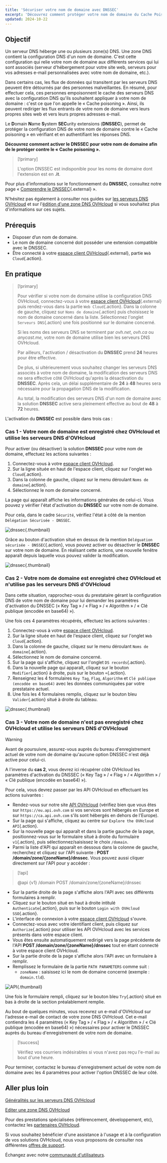 ```yaml
---
title: 'Sécuriser votre nom de domaine avec DNSSEC'
excerpt: 'Découvrez comment protéger votre nom de domaine du Cache Poisoning en activant le DNSSEC'
updated: 2024-10-22
---
```


## Objectif 

Un serveur DNS héberge une ou plusieurs zone(s) DNS. Une zone DNS contient la configuration DNS d'un nom de domaine. C'est cette configuration qui relie votre nom de domaine aux différents services qui lui sont associés (serveur d'hébergement pour votre site web, serveurs pour vos adresses e-mail personnalisées avec votre nom de domaine, etc.).

Dans certains cas, les flux de données qui transitent par les serveurs DNS peuvent être détournés par des personnes malveillantes.
En résumé, pour effectuer cela, ces personnes empoisonnent le cache des serveurs DNS avec la configuration DNS qu'ils souhaitent appliquer à votre nom de domaine : c'est ce que l'on appelle le « Cache poisoning ».
Ainsi, ils peuvent rediriger les flux entrants de votre nom de domaine vers leurs propres sites web et vers leurs propres adresses e-mail.

Le **D**omain **N**ame **S**ystem **SEC**urity extensions (**DNSSEC**), permet de protéger la configuration DNS de votre nom de domaine contre le « Cache poisoning » en vérifiant et en authentifiant les réponses DNS.

**Découvrez comment activer le DNSSEC pour votre nom de domaine afin de le protéger contre le « Cache poisoning ».**

> [!primary]
>
> L'option DNSSEC est indisponible pour les noms de domaine dont l'extension est en **.it**.
>

Pour plus d'informations sur le fonctionnement du **DNSSEC**, consultez notre page « [Comprendre le DNSSEC](/links/web/domains-dnssec){.external} ».

N'hésitez pas également à consulter nos guides sur [les serveurs DNS OVHcloud](/pages/web_cloud/domains/dns_server_general_information) et sur l'[édition d'une zone DNS OVHcloud](/pages/web_cloud/domains/dns_zone_edit) si vous souhaitez plus d'informations sur ces sujets.

## Prérequis

- Disposer d’un nom de domaine.
- Le nom de domaine concerné doit posséder une extension compatible avec le DNSSEC.
- Être connecté à votre [espace client OVHcloud](/links/manager){.external}, partie `Web Cloud`{.action}.

## En pratique

> [!primary]
>
> Pour vérifier si votre nom de domaine utilise la configuration DNS OVHcloud, connectez-vous à votre [espace client OVHcloud](/links/manager){.external} puis rendez-vous dans la partie `Web Cloud`{.action}. Dans la colonne de gauche, cliquez sur `Noms de domaine`{.action} puis choisissez le nom de domaine concerné dans la liste. Sélectionnez l'onglet `Serveurs DNS`{.action} une fois positionné sur le domaine concerné.
>
> Si les noms des serveurs DNS se terminent par *ovh.net*, *ovh.ca* ou *anycast.me*, votre nom de domaine utilise bien les serveurs DNS OVHcloud.
>
> Par ailleurs, l'activation / désactivation du **DNSSEC** prend **24** heures pour être effective.
>
> De plus, si ultérieurement vous souhaitez changer les serveurs DNS associés à votre nom de domaine, la modification des serveurs DNS ne sera effective côté OVHcloud qu'après la désactivation du **DNSSEC**. Après cela, un délai supplémentaire de **24** à **48** heures sera nécessaire pour la propagation DNS de la modification.
>
> Au total, la modification des serveurs DNS d'un nom de domaine avec la solution **DNSSEC** active sera pleinement effective au bout de **48** à **72** heures.
>

L'activation du **DNSSEC** est possible dans trois cas :

### Cas 1 - Votre nom de domaine est enregistré chez OVHcloud et utilise les serveurs DNS d'OVHcloud

Pour activer (ou désactiver) la solution **DNSSEC** pour votre nom de domaine, effectuez les actions suivantes :

1. Connectez-vous à votre [espace client OVHcloud](/links/manager).
2. Sur la ligne située en haut de l'espace client, cliquez sur l'onglet `Web Cloud`{.action}.
3. Dans la colonne de gauche, cliquez sur le menu déroulant `Noms de domaine`{.action}.
4. Sélectionnez le nom de domaine concerné.

La page qui apparaît affiche les informations générales de celui-ci. Vous pouvez y vérifier l'état d'activation du **DNSSEC** sur votre nom de domaine.

Pour cela, dans le cadre `Sécurité`, vérifiez l'état à côté de la mention `Délégation Sécurisée - DNSSEC`.

![dnssec](/pages/assets/screens/control_panel/product-selection/web-cloud/domain-dns/general-information/activate-dnssec.png){.thumbnail}

Grâce au bouton d'activation situé en dessus de la mention `Déléguation sécurisée - DNSSEC`{.action}, vous pouvez activer ou désactiver le **DNSSEC** sur votre nom de domaine. En réalisant cette actions, une nouvelle fenêtre apparaît depuis laquelle vous pouvez valider la modification.

![dnssec](/pages/assets/screens/control_panel/product-selection/web-cloud/domain-dns/general-information/activate-dnssec-confirmation.png){.thumbnail}

### Cas 2 - Votre nom de domaine est enregistré chez OVHcloud et n'utilise pas les serveurs DNS d'OVHcloud

Dans cette situation, rapprochez-vous du prestataire gérant la configuration DNS de votre nom de domaine pour lui demander les paramètres d'activation du DNSSEC (« Key Tag » / « Flag » / « Algorithm » / « Clé publique (encodée en base64) »).

Une fois ces 4 paramètres récupérés, effectuez les actions suivantes :

1. Connectez-vous à votre [espace client OVHcloud](/links/manager).
2. Sur la ligne située en haut de l'espace client, cliquez sur l'onglet `Web Cloud`{.action}.
3. Dans la colonne de gauche, cliquez sur le menu déroulant `Noms de domaine`{.action}.
4. Sélectionnez le nom de domaine concerné.
5. Sur la page qui s'affiche, cliquez sur l'onglet `DS records`{.action}.
6. Dans la nouvelle page qui apparaît, cliquez sur le bouton `Modifier`{.action} à droite, puis sur le bouton `+`{.action}.
7. Renseignez les 4 formulaires `Key Tag`, `Flag`, `Algorithm` et `Clé publique (encodée en base64)` avec les données communiquées par votre prestataire actuel.
8. Une fois les 4 formulaires remplis, cliquez sur le bouton bleu `Valider`{.action} situé à droite du tableau.

![dnssec](/pages/assets/screens/control_panel/product-selection/web-cloud/domain-dns/ds-records/edit-plus-dashboard.png){.thumbnail}

### Cas 3 - Votre nom de domaine n'est pas enregistré chez OVHcloud et utilise les serveurs DNS d'OVHcloud

> [!warning]
>
> Avant de poursuivre, assurez-vous auprès du bureau d'enregistrement actuel de votre nom de domaine qu'aucune option DNSSEC n'est déjà active pour celui-ci.

A l'inverse du **cas 2**, vous devrez ici récupérer côté OVHcloud les paramètres d'activation du DNSSEC (« Key Tag » / « Flag » / « Algorithm » / « Clé publique (encodée en base64) »).

Pour cela, vous devrez passer par les API OVHcloud en effectuant les actions suivantes : 

 - Rendez-vous sur notre site [API OVHcloud](/links/api) (vérifiez bien que vous êtes sur `https://eu.api.ovh.com` si vos services sont hébergés en Europe et sur `https://ca.api.ovh.com` s'ils sont hébergés en dehors de l'Europe).
 - Sur la page qui s'affiche, cliquez au centre sur `Explore the OVHcloud API`{.action}.
 - Sur la nouvelle page qui apparaît et dans la partie gauche de la page, positionnez-vous sur le formulaire situé à droite du formulaire `v1`{.action}, puis sélectionnez/saisissez le choix `/domain`.
 - Parmi la liste d'API qui apparaît en dessous dans la colonne de gauche, recherchez et cliquez sur l'API suivante : **POST /domain/zone/{zoneName}/dnssec**. Vous pouvez aussi cliquer directement sur l'API pour y accéder :

> [!api]
>
> @api {v1} /domain POST /domain/zone/{zoneName}/dnssec
>

- Sur la partie droite de la page s'affiche alors l'API avec ses différents formulaires à remplir.
- Cliquez sur le bouton situé en haut à droite intitulé `Authenticate`{.action}, puis sur le bouton `Login with OVHcloud SSO`{.action}.
- L'interface de connexion à votre [espace client OVHcloud](/links/manager) s'ouvre.
- Connectez-vous avec votre identifiant client, puis cliquez sur `Authorize`{.action} pour utiliser les API OVHcloud avec les services présents dans votre espace client.
- Vous êtes ensuite automatiquement redirigé vers la page précédente de l'API **POST /domain/zone/{zoneName}/dnssec** tout en étant connecté à votre espace client OVHcloud.
- Sur la partie droite de la page s'affiche alors l'API avec un formulaire à remplir.
- Remplissez le formulaire de la partie `PATH PARAMETERS` comme suit :
    - `zoneName` : saisissez ici le nom de domaine concerné (exemple : `domain.tld`).

![API](/pages/assets/screens/api/post-domain-zone-zonename-dnssec.png){.thumbnail}

Une fois le formulaire rempli, cliquez sur le bouton bleu `Try`{.action} situé en bas à droite de la section préalablement remplie.

Au bout de quelques minutes, vous recevrez un e-mail d'OVHcloud sur l'adresse e-mail de contact de votre zone DNS OVHcloud.
Cet e-mail contiendra les 4 paramètres (« Key Tag » / « Flag » / « Algorithm » / « Clé publique (encodée en base64) ») nécessaires pour activer le DNSSEC auprès du bureau d'enregistrement de votre nom de domaine.

> [!success]
>
> Vérifiez vos courriers indésirables si vous n'avez pas reçu l'e-mail au bout d'une heure.

Pour terminer, contactez le bureau d'enregistrement actuel de votre nom de domaine avec les 4 paramètres pour activer l'option DNSSEC de leur côté.

## Aller plus loin

[Généralités sur les serveurs DNS OVHcloud](/pages/web_cloud/domains/dns_server_general_information)

[Editer une zone DNS OVHcloud](/pages/web_cloud/domains/dns_zone_edit)

Pour des prestations spécialisées (référencement, développement, etc), contactez les [partenaires OVHcloud](/links/partner).

Si vous souhaitez bénéficier d'une assistance à l'usage et à la configuration de vos solutions OVHcloud, nous vous proposons de consulter nos différentes [offres de support](/links/support).

Échangez avec notre [communauté d'utilisateurs](/links/community).